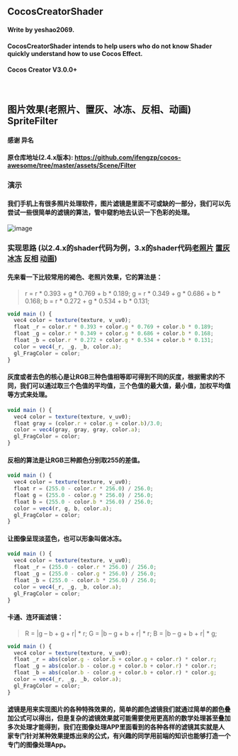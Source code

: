 ## CocosCreatorShader
#### Write by yeshao2069.
#### CocosCreatorShader intends to help users who do not know Shader quickly understand how to use Cocos Effect.
#### Cocos Creator V3.0.0+
&nbsp;

## 图片效果(老照片、置灰、冰冻、反相、动画)  SpriteFilter
#### 感谢 异名 
#### 原仓库地址(2.4.x版本): https://github.com/ifengzp/cocos-awesome/tree/master/assets/Scene/Filter
### 演示
#### 我们手机上有很多照片处理软件，图片滤镜是里面不可或缺的一部分，我们可以先尝试一些很简单的滤镜的算法，管中窥豹地去认识一下色彩的处理。
![image](https://gitee.com/yeshaohelpme/ShaderDemoImageLibrary/raw/master/image/SpriteFilter.png)
### 实现思路 (以2.4.x的shader代码为例，3.x的shader代码[老照片](https://gitee.com/yeshao2069/cocos-creator-shader/blob/v3.0.0/SpriteEffect/SpriteFilter/assets/res/shader/brown.effect)  [置灰](https://gitee.com/yeshao2069/cocos-creator-shader/blob/v3.0.0/SpriteEffect/SpriteFilter/assets/res/shader/gray.effect)  [冰冻](https://gitee.com/yeshao2069/cocos-creator-shader/blob/v3.0.0/SpriteEffect/SpriteFilter/assets/res/shader/frozen.effect)  [反相](https://gitee.com/yeshao2069/cocos-creator-shader/blob/v3.0.0/SpriteEffect/SpriteFilter/assets/res/shader/reversal.effect)  [动画](https://gitee.com/yeshao2069/cocos-creator-shader/blob/v3.0.0/SpriteEffect/SpriteFilter/assets/res/shader/cartoon.effect))
#### 先来看一下比较常用的褐色、老照片效果，它的算法是：
> r = r * 0.393 + g * 0.769 + b * 0.189;
> g = r * 0.349 + g * 0.686 + b * 0.168;
> b = r * 0.272 + g * 0.534 + b * 0.131;
```ts
void main () {
  vec4 color = texture(texture, v_uv0);
  float _r = color.r * 0.393 + color.g * 0.769 + color.b * 0.189;
  float _g = color.r * 0.349 + color.g * 0.686 + color.b * 0.168;
  float _b = color.r * 0.272 + color.g * 0.534 + color.b * 0.131;
  color = vec4(_r, _g, _b, color.a);
  gl_FragColor = color;
}
```
#### 灰度或者去色的核心是让RGB三种色值相等即可得到不同的灰度，根据需求的不同，我们可以通过取三个色值的平均值，三个色值的最大值，最小值，加权平均值等方式来处理。
```ts
void main () {
  vec4 color = texture(texture, v_uv0);
  float gray = (color.r + color.g + color.b)/3.0;
  color = vec4(gray, gray, gray, color.a);
  gl_FragColor = color;
}
```
#### 反相的算法是让RGB三种颜色分别取255的差值。
```ts
void main () {
  vec4 color = texture(texture, v_uv0);
  float r = (255.0 - color.r * 256.0) / 256.0;
  float g = (255.0 - color.g * 256.0) / 256.0;
  float b = (255.0 - color.b * 256.0) / 256.0;
  color = vec4(r, g, b, color.a);
  gl_FragColor = color;
}
```
#### 让图像呈现淡蓝色，也可以形象叫做冰冻。
```ts
void main () {
  vec4 color = texture(texture, v_uv0);
  float _r = (255.0 - color.r * 256.0) / 256.0;
  float _g = (255.0 - color.g * 256.0) / 256.0;
  float _b = (255.0 - color.b * 256.0) / 256.0;
  color = vec4(_r, _g, _b, color.a);
  gl_FragColor = color;
}
```
#### 卡通、连环画滤镜：
> R = |g – b + g + r| * r;
> G = |b – g + b + r| * r;
> B = |b – g + b + r| * g;
```ts
void main () {
  vec4 color = texture(texture, v_uv0);
  float _r = abs(color.g - color.b + color.g + color.r) * color.r;
  float _g = abs(color.b - color.g + color.b + color.r) * color.r;
  float _b = abs(color.b - color.g + color.b + color.r) * color.g;
  color = vec4(_r, _g, _b, color.a);
  gl_FragColor = color;
}
```
#### 滤镜是用来实现图片的各种特殊效果的，简单的颜色滤镜我们就通过简单的颜色叠加公式可以得出，但是复杂的滤镜效果就可能需要使用更高阶的数学处理甚至叠加多次处理才能得到，我们在图像处理APP里面看到的各种各样的滤镜其实就是人家专门针对某种效果提炼出来的公式，有兴趣的同学用前端的知识也能够打造一个专门的图像处理App。